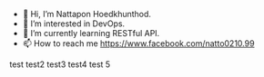 - 👋 Hi, I’m Nattapon Hoedkhunthod.
- 👀 I’m interested in DevOps.
- 🌱 I’m currently learning RESTful API.
- 📫 How to reach me https://www.facebook.com/natto0210.99

<!---
6111110068/6111110068 is a ✨ special ✨ repository because its `README.md` (this file) appears on your GitHub profile.
You can click the Preview link to take a look at your changes.
--->
test
test2
test3
test4
test 5
